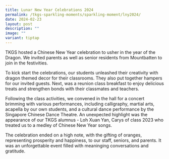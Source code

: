 ```yaml
---
title: Lunar New Year Celebrations 2024
permalink: /tkgs-sparkling-moments/sparkling-moment/lny2024/
date: 2024-02-23
layout: post
description: ""
image: ""
variant: tiptap
---
```

<p></p>
<p></p>
<p>TKGS hosted a Chinese New Year celebration to usher in the year of the
Dragon. We invited parents as well as senior residents from Mountbatten
to join in the festivities.</p>
<p>To kick start the celebrations, our students unleashed their creativity
with dragon themed decor for their classrooms. They also put together hampers
for our invited guests. Next, was a reunion class breakfast to enjoy delicious
treats and strengthen bonds with their classmates and teachers.</p>
<p>Following the class activities, we convened in the hall for a concert
brimming with various performances, including calligraphy, martial arts,
acapella by our own students, and a cultural dance performance by the Singapore
Chinese Dance Theatre. An unexpected highlight was the appearance of our
TKGS alumnus - Loh Xuan Yan, Carys of class 2023 who treated us to a medley
of Chinese New Year songs.</p>
<p>The celebration ended on a high note, with the gifting of oranges, representing
prosperity and happiness, to our staff, seniors, and parents. It was an
unforgettable event filled with meaninging conversations and gratitude.</p>
